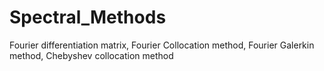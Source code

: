 # Spectral_Methods
 Fourier differentiation matrix, Fourier Collocation method,  Fourier Galerkin method, Chebyshev collocation method

